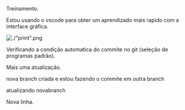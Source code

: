 Treinamento.

Estou usando o vscode para obter um aprendizado mais rapido com a interface gráfica.

![./"print".png](Print)

Verificando a condição automatica do commite no git (seleção de programas padrão).

Mais uma atualização.

nova branch criada e estou fazendo o commite em outra branch

atualizando novabranch

Nova linha.